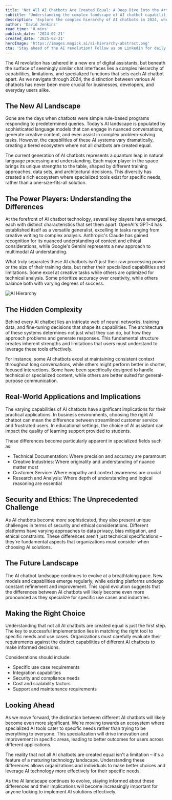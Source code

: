 ```yaml
---
title: 'Not All AI Chatbots Are Created Equal: A Deep Dive Into the Artificial Intelligence Hierarchy'
subtitle: 'Understanding the complex landscape of AI chatbot capabilities and limitations'
description: 'Explore the complex hierarchy of AI chatbots in 2024, where different models offer varying capabilities and specializations. From GPT-4's versatility to Claude's ethical considerations, understand why choosing the right AI chatbot is crucial for success in different applications.'
author: 'David Jenkins'
read_time: '8 mins'
publish_date: '2024-02-21'
created_date: '2025-02-21'
heroImage: 'https://images.magick.ai/ai-hierarchy-abstract.png'
cta: 'Stay ahead of the AI revolution! Follow us on LinkedIn for daily insights into the evolving landscape of artificial intelligence and expert analysis of emerging technologies.'
---
```


The AI revolution has ushered in a new era of digital assistants, but beneath the surface of seemingly similar chat interfaces lies a complex hierarchy of capabilities, limitations, and specialized functions that sets each AI chatbot apart. As we navigate through 2024, the distinction between various AI chatbots has never been more crucial for businesses, developers, and everyday users alike.

## The New AI Landscape

Gone are the days when chatbots were simple rule-based programs responding to predetermined queries. Today's AI landscape is populated by sophisticated language models that can engage in nuanced conversations, generate creative content, and even assist in complex problem-solving tasks. However, the capabilities of these AI systems vary dramatically, creating a tiered ecosystem where not all chatbots are created equal.

The current generation of AI chatbots represents a quantum leap in natural language processing and understanding. Each major player in the space brings its unique strengths to the table, shaped by different training approaches, data sets, and architectural decisions. This diversity has created a rich ecosystem where specialized tools exist for specific needs, rather than a one-size-fits-all solution.

## The Power Players: Understanding the Differences

At the forefront of AI chatbot technology, several key players have emerged, each with distinct characteristics that set them apart. OpenAI's GPT-4 has established itself as a versatile generalist, excelling in tasks ranging from creative writing to complex analysis. Anthropic's Claude has gained recognition for its nuanced understanding of context and ethical considerations, while Google's Gemini represents a new approach to multimodal AI understanding.

What truly separates these AI chatbots isn't just their raw processing power or the size of their training data, but rather their specialized capabilities and limitations. Some excel at creative tasks while others are optimized for technical analysis. Some prioritize accuracy over creativity, while others balance both with varying degrees of success.

![AI Hierarchy](/ai-abstract.jpg)

## The Hidden Complexity

Behind every AI chatbot lies an intricate web of neural networks, training data, and fine-tuning decisions that shape its capabilities. The architecture of these systems determines not just what they can do, but how they approach problems and generate responses. This fundamental structure creates inherent strengths and limitations that users must understand to leverage these tools effectively.

For instance, some AI chatbots excel at maintaining consistent context throughout long conversations, while others might perform better in shorter, focused interactions. Some have been specifically designed to handle technical or specialized content, while others are better suited for general-purpose communication.

## Real-World Applications and Implications

The varying capabilities of AI chatbots have significant implications for their practical applications. In business environments, choosing the right AI chatbot can mean the difference between streamlined customer service and frustrated users. In educational settings, the choice of AI assistant can impact the quality of learning support provided to students.

These differences become particularly apparent in specialized fields such as:

- Technical Documentation: Where precision and accuracy are paramount
- Creative Industries: Where originality and understanding of nuance matter most
- Customer Service: Where empathy and context awareness are crucial
- Research and Analysis: Where depth of understanding and logical reasoning are essential

## Security and Ethics: The Unprecedented Challenge

As AI chatbots become more sophisticated, they also present unique challenges in terms of security and ethical considerations. Different platforms have varying approaches to data privacy, bias mitigation, and ethical constraints. These differences aren't just technical specifications – they're fundamental aspects that organizations must consider when choosing AI solutions.

## The Future Landscape

The AI chatbot landscape continues to evolve at a breathtaking pace. New models and capabilities emerge regularly, while existing platforms undergo constant refinement and improvement. This rapid evolution suggests that the differences between AI chatbots will likely become even more pronounced as they specialize for specific use cases and industries.

## Making the Right Choice

Understanding that not all AI chatbots are created equal is just the first step. The key to successful implementation lies in matching the right tool to specific needs and use cases. Organizations must carefully evaluate their requirements against the distinct capabilities of different AI chatbots to make informed decisions.

Considerations should include:

- Specific use case requirements
- Integration capabilities
- Security and compliance needs
- Cost and scalability factors
- Support and maintenance requirements

## Looking Ahead

As we move forward, the distinction between different AI chatbots will likely become even more significant. We're moving towards an ecosystem where specialized AI tools cater to specific needs rather than trying to be everything to everyone. This specialization will drive innovation and improvement in specific areas, leading to better outcomes for users across different applications.

The reality that not all AI chatbots are created equal isn't a limitation – it's a feature of a maturing technology landscape. Understanding these differences allows organizations and individuals to make better choices and leverage AI technology more effectively for their specific needs.

As the AI landscape continues to evolve, staying informed about these differences and their implications will become increasingly important for anyone looking to implement AI solutions effectively.